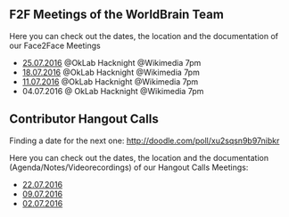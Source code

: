 ## F2F Meetings of the WorldBrain Team

Here you can check out the dates, the location and the documentation of our Face2Face Meetings
 - [25.07.2016](https://public.etherpad-mozilla.org/p/WorldBrain-Hacknight-25-07-16) @OkLab Hacknight @Wikimedia 7pm
 - [18.07.2016](https://public.etherpad-mozilla.org/p/WorldBrain-Hacknight-18-07-16) @OkLab Hacknight @Wikimedia 7pm
 - [11.07.2016](https://public.etherpad-mozilla.org/p/WorldBrain-Hacknight-11-07-16) @OkLab Hacknight @Wikimedia 7pm
 - 04.07.2016 @ OkLab Hacknight @Wikimedia 7pm
 
 
## Contributor Hangout Calls

Finding a date for the next one: http://doodle.com/poll/xu2sqsn9b97nibkr

Here you can check out the dates, the location and the documentation (Agenda/Notes/Videorecordings) of our Hangout Calls Meetings:
 - [22.07.2016](https://public.etherpad-mozilla.org/p/WorldBrain_Team_Meeting_3) 
 - [09.07.2016](https://public.etherpad-mozilla.org/p/WorldBrain_Team_Meeting_2) 
 - [02.07.2016](https://public.etherpad-mozilla.org/p/WorldBrain_Team_Meeting_1) 
 

